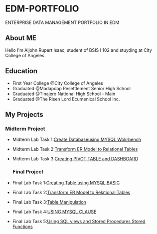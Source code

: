 # EDM-PORTFOLIO
ENTERPRISE DATA MANAGEMENT PORTFOLIO IN EDM

## About ME
  Hello I'm Aljohn Rupert Isaac, student of BSIS I 102 and stuyding at City College of Angeles
 
  ## Education
  - First Year College @City College of Angeles
  - Graduated @Madapdap Resettlement Senior High School
  - Graduated @Tinajero National High School - Main
  - Graduated @The Risen Lord Ecumenical School Inc.

## My Projects

  ### Midterm Project
- Midterm Lab Task 1:[Create Databaseusing MYSQL Wokrbench](https://github.com/Aljohn0809/MIDTERM-LAB-TASK-1) 
- Midterm Lab Task 2:[Transform ER Model to Relational Tables](https://github.com/Aljohn0809/MIDTERM-LAB-TASK-2) 
- Midterm Lab Task 3:[Creating PIVOT TABLE and DASHBOARD](https://github.com/Aljohn0809/MIDTERM-LAB-TASK-3)


  ### Final Project
- Final Lab Task 1:[Creating Table using MYSQL BASIC](https://github.com/Aljohn0809/FINAL-LAB-TASK-1)
- Final Lab Task 2:[Transform ER Model to Relational Tables](https://github.com/Aljohn0809/FINAL-LAB-TASK-2)
- Final Lab Task 3:[Table Manipulation](https://github.com/Aljohn0809/FINAL-LAB-TASK-3)
- Final Lab Task 4:[USING MYSQL CLAUSE](https://github.com/Aljohn0809/FINAL-LAB-TASK-4)
- Final Lab Task 5:[Using SQL views and Stored Procedures Stored Functions](https://github.com/Aljohn0809/FINAL-LAB-TASK-5)

